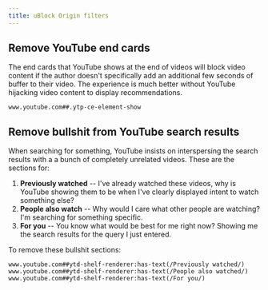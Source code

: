 ```yaml
---
title: uBlock Origin filters
---
```

## Remove YouTube end cards

The end cards that YouTube shows at the end of videos will block video content if the author doesn't specifically add an additional few seconds of buffer to their video. The experience is much better without YouTube hijacking video content to display recommendations.

```
www.youtube.com##.ytp-ce-element-show
```

## Remove bullshit from YouTube search results

When searching for something, YouTube insists on interspersing the search results with a a bunch of completely unrelated videos. These are the sections for:

1. **Previously watched** -- I've already watched these videos, why is YouTube showing them to be when I've clearly displayed intent to watch something else?
2. **People also watch** -- Why would I care what other people are watching? I'm searching for something specific.
3. **For you** -- You know what would be best for me right now? Showing me the search results for the query I just entered.

To remove these bullshit sections:

```
www.youtube.com##ytd-shelf-renderer:has-text(/Previously watched/)
www.youtube.com##ytd-shelf-renderer:has-text(/People also watched/)
www.youtube.com##ytd-shelf-renderer:has-text(/For you/)
```